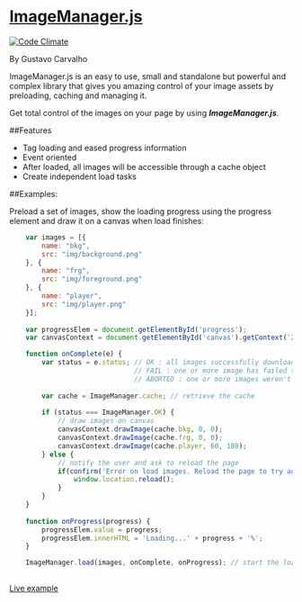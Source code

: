 [ImageManager.js](http://gfcarvalho.github.io/ImageManager.js/)
===================
[![Code Climate](https://codeclimate.com/github/gfcarvalho/ImageManager.js.png)](https://codeclimate.com/github/gfcarvalho/ImageManager.js)

By Gustavo Carvalho

ImageManager.js is an easy to use, small and standalone but powerful and complex library that gives you amazing control of your image assets by preloading, caching and managing it.

Get total control of the images on your page by using ***ImageManager.js***.

##Features
- Tag loading and eased progress information
- Event oriented
- After loaded, all images will be accessible through a cache object
- Create independent load tasks

##Examples:

Preload a set of images, show the loading progress using the progress element and draw it on a canvas when load finishes:

```js 
    var images = [{
        name: "bkg",
        src: "img/background.png"
    }, {
        name: "frg",
        src: "img/foreground.png"
    }, {
        name: "player",
        src: "img/player.png"
    }];
    
    var progressElem = document.getElementById('progress');
    var canvasContext = document.getElementById('canvas').getContext('2d');

    function onComplete(e) {
        var status = e.status; // OK : all images successfully downloaded,
                               // FAIL : one or more image has failed to download      
                               // ABORTED : one or more images weren't downloaded because user clicked on X button
        
        var cache = ImageManager.cache; // retrieve the cache
        
        if (status === ImageManager.OK) {
            // draw images on canvas
            canvasContext.drawImage(cache.bkg, 0, 0);
            canvasContext.drawImage(cache.frg, 0, 0);
            canvasContext.drawImage(cache.player, 60, 180);
        } else {
            // notify the user and ask to reload the page
            if(confirm('Error on load images. Reload the page to try again?')) {
                window.location.reload();
            }
        }
    }
    
    function onProgress(progress) {
        progressElem.value = progress;
        progressElem.innerHTML = 'Loading...' + progress + '%';
    }

    ImageManager.load(images, onComplete, onProgress); // start the loading process
    
```

[Live example](https://dl.dropboxusercontent.com/u/37981960/github/ImageManager.js/demos/example/index.html)
